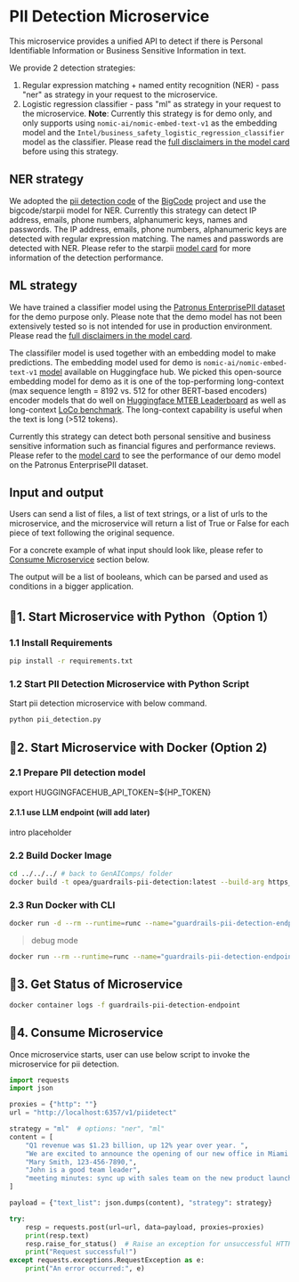 # PII Detection Microservice

This microservice provides a unified API to detect if there is Personal Identifiable Information or Business Sensitive Information in text.

We provide 2 detection strategies:

1. Regular expression matching + named entity recognition (NER) - pass "ner" as strategy in your request to the microservice.
2. Logistic regression classifier - pass "ml" as strategy in your request to the microservice. **Note**: Currently this strategy is for demo only, and only supports using `nomic-ai/nomic-embed-text-v1` as the embedding model and the `Intel/business_safety_logistic_regression_classifier` model as the classifier. Please read the [full disclaimers in the model card](https://huggingface.co/Intel/business_safety_logistic_regression_classifier) before using this strategy.

## NER strategy

We adopted the [pii detection code](https://github.com/bigcode-project/bigcode-dataset/tree/main/pii) of the [BigCode](https://www.bigcode-project.org/) project and use the bigcode/starpii model for NER. Currently this strategy can detect IP address, emails, phone numbers, alphanumeric keys, names and passwords. The IP address, emails, phone numbers, alphanumeric keys are detected with regular expression matching. The names and passwords are detected with NER. Please refer to the starpii [model card](https://huggingface.co/bigcode/starpii) for more information of the detection performance.

## ML strategy

We have trained a classifier model using the [Patronus EnterprisePII dataset](https://www.patronus.ai/announcements/patronus-ai-launches-enterprisepii-the-industrys-first-llm-dataset-for-detecting-business-sensitive-information) for the demo purpose only. Please note that the demo model has not been extensively tested so is not intended for use in production environment. Please read the [full disclaimers in the model card](https://huggingface.co/Intel/business_safety_logistic_regression_classifier).

The classifiler model is used together with an embedding model to make predictions. The embedding model used for demo is `nomic-ai/nomic-embed-text-v1` [model](https://blog.nomic.ai/posts/nomic-embed-text-v1) available on Huggingface hub. We picked this open-source embedding model for demo as it is one of the top-performing long-context (max sequence length = 8192 vs. 512 for other BERT-based encoders) encoder models that do well on [Huggingface MTEB Leaderboard](https://huggingface.co/spaces/mteb/leaderboard) as well as long-context [LoCo benchmark](https://hazyresearch.stanford.edu/blog/2024-01-11-m2-bert-retrieval). The long-context capability is useful when the text is long (>512 tokens).

Currently this strategy can detect both personal sensitive and business sensitive information such as financial figures and performance reviews. Please refer to the [model card](<(https://huggingface.co/Intel/business_safety_logistic_regression_classifier)>) to see the performance of our demo model on the Patronus EnterprisePII dataset.

## Input and output

Users can send a list of files, a list of text strings, or a list of urls to the microservice, and the microservice will return a list of True or False for each piece of text following the original sequence.

For a concrete example of what input should look like, please refer to [Consume Microservice](#4-consume-microservice) section below.

The output will be a list of booleans, which can be parsed and used as conditions in a bigger application.

## 🚀1. Start Microservice with Python（Option 1）

### 1.1 Install Requirements

```bash
pip install -r requirements.txt
```

### 1.2 Start PII Detection Microservice with Python Script

Start pii detection microservice with below command.

```bash
python pii_detection.py
```

## 🚀2. Start Microservice with Docker (Option 2)

### 2.1 Prepare PII detection model

export HUGGINGFACEHUB_API_TOKEN=${HP_TOKEN}

#### 2.1.1 use LLM endpoint (will add later)

intro placeholder

### 2.2 Build Docker Image

```bash
cd ../../../ # back to GenAIComps/ folder
docker build -t opea/guardrails-pii-detection:latest --build-arg https_proxy=$https_proxy --build-arg http_proxy=$http_proxy -f comps/guardrails/pii_detection/custom/docker/Dockerfile .
```

### 2.3 Run Docker with CLI

```bash
docker run -d --rm --runtime=runc --name="guardrails-pii-detection-endpoint" -p 6357:6357 --ipc=host -e http_proxy=$http_proxy -e https_proxy=$https_proxy -e HUGGINGFACEHUB_API_TOKEN=${HUGGINGFACEHUB_API_TOKEN} -e HF_TOKEN=${HUGGINGFACEHUB_API_TOKEN} opea/guardrails-pii-detection:latest
```

> debug mode

```bash
docker run --rm --runtime=runc --name="guardrails-pii-detection-endpoint" -p 6357:6357 -v ./comps/guardrails/pii_detection/:/home/user/comps/guardrails/pii_detection/custom/ --ipc=host -e http_proxy=$http_proxy -e https_proxy=$https_proxy -e HUGGINGFACEHUB_API_TOKEN=${HUGGINGFACEHUB_API_TOKEN}  -e HF_TOKEN=${HUGGINGFACEHUB_API_TOKEN} opea/guardrails-pii-detection:latest
```

## 🚀3. Get Status of Microservice

```bash
docker container logs -f guardrails-pii-detection-endpoint
```

## 🚀4. Consume Microservice

Once microservice starts, user can use below script to invoke the microservice for pii detection.

```python
import requests
import json

proxies = {"http": ""}
url = "http://localhost:6357/v1/piidetect"

strategy = "ml"  # options: "ner", "ml"
content = [
    "Q1 revenue was $1.23 billion, up 12% year over year. ",
    "We are excited to announce the opening of our new office in Miami! ",
    "Mary Smith, 123-456-7890,",
    "John is a good team leader",
    "meeting minutes: sync up with sales team on the new product launch",
]

payload = {"text_list": json.dumps(content), "strategy": strategy}

try:
    resp = requests.post(url=url, data=payload, proxies=proxies)
    print(resp.text)
    resp.raise_for_status()  # Raise an exception for unsuccessful HTTP status codes
    print("Request successful!")
except requests.exceptions.RequestException as e:
    print("An error occurred:", e)
```
